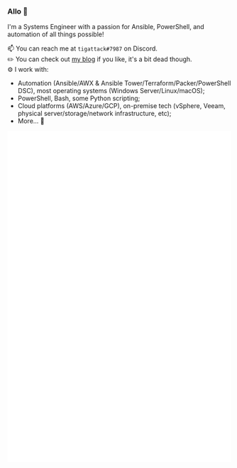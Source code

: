 ### Allo 👋

I'm a Systems Engineer with a passion for Ansible, PowerShell, and automation of all things possible!  

📫 You can reach me at `tigattack#7987` on Discord.  
✏️ You can check out [my blog](https://blog.tiga.tech) if you like, it's a bit dead though.  
⚙️ I work with:
* Automation (Ansible/AWX & Ansible Tower/Terraform/Packer/PowerShell DSC), most operating systems (Windows Server/Linux/macOS);
* PowerShell, Bash, some Python scripting;
* Cloud platforms (AWS/Azure/GCP), on-premise tech (vSphere, Veeam, physical server/storage/network infrastructure, etc);
* More... 🙂

![tigattack's GitHub metrics](/github-metrics.svg)
